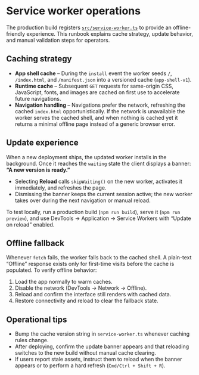 # Service worker operations

The production build registers [`src/service-worker.ts`](../../chd-qbank/src/service-worker.ts) to provide an offline-friendly experience. This runbook explains cache strategy, update behavior, and manual validation steps for operators.

## Caching strategy

- **App shell cache** – During the `install` event the worker seeds `/`, `/index.html`, and `/manifest.json` into a versioned cache (`app-shell-v1`).
- **Runtime cache** – Subsequent `GET` requests for same-origin CSS, JavaScript, fonts, and images are cached on first use to accelerate future navigations.
- **Navigation handling** – Navigations prefer the network, refreshing the cached `index.html` opportunistically. If the network is unavailable the worker serves the cached shell, and when nothing is cached yet it returns a minimal offline page instead of a generic browser error.

## Update experience

When a new deployment ships, the updated worker installs in the background. Once it reaches the `waiting` state the client displays a banner: **“A new version is ready.”**

- Selecting **Reload** calls `skipWaiting()` on the new worker, activates it immediately, and refreshes the page.
- Dismissing the banner keeps the current session active; the new worker takes over during the next navigation or manual reload.

To test locally, run a production build (`npm run build`), serve it (`npm run preview`), and use DevTools → Application → Service Workers with “Update on reload” enabled.

## Offline fallback

Whenever `fetch` fails, the worker falls back to the cached shell. A plain-text “Offline” response exists only for first-time visits before the cache is populated. To verify offline behavior:

1. Load the app normally to warm caches.
2. Disable the network (DevTools → Network → Offline).
3. Reload and confirm the interface still renders with cached data.
4. Restore connectivity and reload to clear the fallback state.

## Operational tips

- Bump the cache version string in `service-worker.ts` whenever caching rules change.
- After deploying, confirm the update banner appears and that reloading switches to the new build without manual cache clearing.
- If users report stale assets, instruct them to reload when the banner appears or to perform a hard refresh (`Cmd/Ctrl + Shift + R`).
